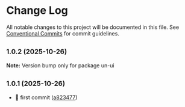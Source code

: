 # Change Log

All notable changes to this project will be documented in this file.
See [Conventional Commits](https://conventionalcommits.org) for commit guidelines.

## <small>1.0.2 (2025-10-26)</small>

**Note:** Version bump only for package un-ui





## <small>1.0.1 (2025-10-26)</small>

* :tada: first commit ([a823477](https://github.com/dongcx-com/un-ui/commit/a823477))

